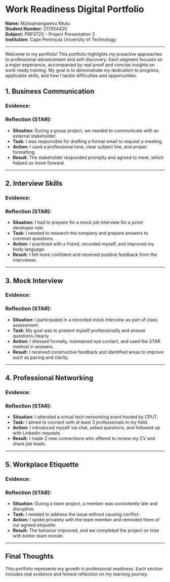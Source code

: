 # Work Readiness Digital Portfolio  
**Name:** Mziwamangwevu Ntutu  
**Student Number:** 217054420  
**Subject:** PRP372S – Project Presentation 3  
**Institution:** Cape Peninsula University of Technology 

---
Welcome to my portfolio! This portfolio highlights my proactive approaches to professional advancement and self-discovery. Each segment focuses on a major experience, accompanied by real proof and concise insights on work ready training. My goal is to demonstrate my dedication to progress, applicable skills, and how I tackle difficulties and opportunities.

## 1. Business Communication

### Evidence:


### Reflection (STAR):
- **Situation:** During a group project, we needed to communicate with an external stakeholder.
- **Task:** I was responsible for drafting a formal email to request a meeting.
- **Action:** I used a professional tone, clear subject line, and proper formatting.
- **Result:** The stakeholder responded promptly and agreed to meet, which helped us move forward.

---

## 2. Interview Skills

### Evidence:


### Reflection (STAR):
- **Situation:** I had to prepare for a mock job interview for a junior developer role.
- **Task:** I needed to research the company and prepare answers to common questions.
- **Action:** I practiced with a friend, recorded myself, and improved my body language.
- **Result:** I felt more confident and received positive feedback from the interviewer.

---

## 3. Mock Interview

### Evidence:


### Reflection (STAR):
- **Situation:** I participated in a recorded mock interview as part of class assessment.
- **Task:** My goal was to present myself professionally and answer questions clearly.
- **Action:** I dressed formally, maintained eye contact, and used the STAR method in answers.
- **Result:** I received constructive feedback and identified areas to improve such as pacing and clarity.

---

## 4. Professional Networking

### Evidence:


### Reflection (STAR):
- **Situation:** I attended a virtual tech networking event hosted by CPUT.
- **Task:** I aimed to connect with at least 3 professionals in my field.
- **Action:** I introduced myself via chat, asked questions, and followed up with LinkedIn requests.
- **Result:** I made 2 new connections who offered to review my CV and share job leads.

---

## 5. Workplace Etiquette

### Evidence:

### Reflection (STAR):
- **Situation:** During a team project, a member was consistently late and disruptive.
- **Task:** I needed to address the issue without causing conflict.
- **Action:** I spoke privately with the team member and reminded them of our agreed etiquette.
- **Result:** The behavior improved, and we completed the project on time with better team morale.

---

## Final Thoughts

This portfolio represents my growth in professional readiness. Each section includes real evidence and honest reflection on my learning journey.

